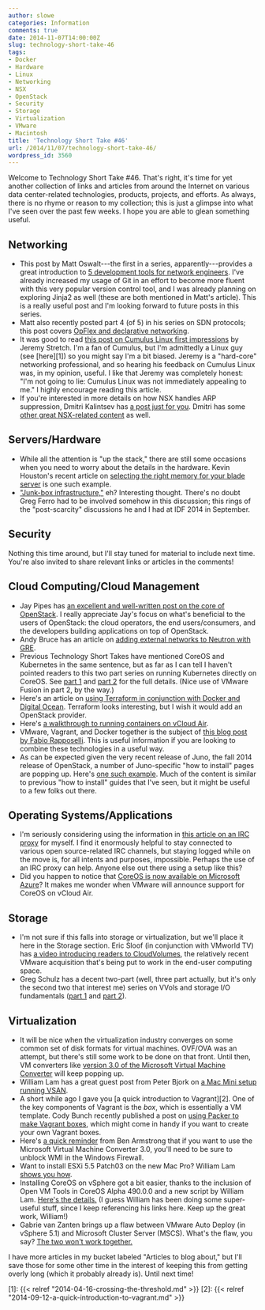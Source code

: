 ```yaml
---
author: slowe
categories: Information
comments: true
date: 2014-11-07T14:00:00Z
slug: technology-short-take-46
tags:
- Docker
- Hardware
- Linux
- Networking
- NSX
- OpenStack
- Security
- Storage
- Virtualization
- VMware
- Macintosh
title: 'Technology Short Take #46'
url: /2014/11/07/technology-short-take-46/
wordpress_id: 3560
---
```


Welcome to Technology Short Take #46. That's right, it's time for yet another collection of links and articles from around the Internet on various data center-related technologies, products, projects, and efforts. As always, there is no rhyme or reason to my collection; this is just a glimpse into what I've seen over the past few weeks. I hope you are able to glean something useful.

## Networking

* This post by Matt Oswalt---the first in a series, apparently---provides a great introduction to [5 development tools for network engineers](http://keepingitclassless.net/2014/10/five-dev-tools-network-engineers/). I've already increased my usage of Git in an effort to become more fluent with this very popular version control tool, and I was already planning on exploring Jinja2 as well (these are both mentioned in Matt's article). This is a really useful post and I'm looking forward to future posts in this series.
* Matt also recently posted part 4 (of 5) in his series on SDN protocols; this post covers [OpFlex and declarative networking](http://keepingitclassless.net/2014/09/sdn-protocols-4-opflex-declarative-networking/).
* It was good to read [this post on Cumulus Linux first impressions](http://packetlife.net/blog/2014/oct/1/cumulus-linux-first-impressions/) by Jeremy Stretch. I'm a fan of Cumulus, but I'm admittedly a Linux guy (see [here][1]) so you might say I'm a bit biased. Jeremy is a "hard-core" networking professional, and so hearing his feedback on Cumulus Linux was, in my opinion, useful. I like that Jeremy was completely honest: "I'm not going to lie: Cumulus Linux was not immediately appealing to me." I highly encourage reading this article.
* If you're interested in more details on how NSX handles ARP suppression, Dmitri Kalintsev has [a post just for you](http://telecomoccasionally.wordpress.com/2014/10/27/nsx-v-under-the-hood-vxlan-arp-suppression/). Dmitri has some [other great NSX-related content](http://telecomoccasionally.wordpress.com/category/nsx/) as well.

## Servers/Hardware

* While all the attention is "up the stack," there are still some occasions when you need to worry about the details in the hardware. Kevin Houston's recent article on [selecting the right memory for your blade server](http://bladesmadesimple.com/2014/10/choosing-the-right-memory-for-your-blade-server/) is one such example.
* ["Junk-box infrastructure,"](http://www.storagebod.com/wordpress/?p=1675) eh? Interesting thought. There's no doubt Greg Ferro had to be involved somehow in this discussion; this rings of the "post-scarcity" discussions he and I had at IDF 2014 in September.

## Security

Nothing this time around, but I'll stay tuned for material to include next time. You're also invited to share relevant links or articles in the comments!

## Cloud Computing/Cloud Management

* Jay Pipes has [an excellent and well-written post on the core of OpenStack](http://www.joinfu.com/2014/09/so-what-is-the-core-of-openstack/). I really appreciate Jay's focus on what's beneficial to the users of OpenStack: the cloud operators, the end users/consumers, and the developers building applications on top of OpenStack.
* Andy Bruce has an article on [adding external networks to Neutron with GRE](https://www.softwareab.net/wordpress/openstack-adding-external-networks-neutron-gre/).
* Previous Technology Short Takes have mentioned CoreOS and Kubernetes in the same sentence, but as far as I can tell I haven't pointed readers to this two part series on running Kubernetes directly on CoreOS. See [part 1](https://coreos.com/blog/running-kubernetes-example-on-CoreOS-part-1/) and [part 2](https://coreos.com/blog/running-kubernetes-example-on-CoreOS-part-2/) for the full details. (Nice use of VMware Fusion in part 2, by the way.)
* Here's an article on [using Terraform in conjunction with Docker and Digital Ocean](https://blog.starkandwayne.com/2014/10/16/terraforming-workloads-with-docker-and-digital-ocean/). Terraform looks interesting, but I wish it would add an OpenStack provider.
* Here's [a walkthrough to running containers on vCloud Air](http://blog.pacogomez.com/running-containers-on-vcloud-air/).
* VMware, Vagrant, and Docker together is the subject of [this blog post by Fabio Rapposelli](http://gosddc.com/articles/dock-your-container-on-vmware-with-vagrant/). This is useful information if you are looking to combine these technologies in a useful way.
* As can be expected given the very recent release of Juno, the fall 2014 release of OpenStack, a number of Juno-specific "how to install" pages are popping up. Here's [one such example](http://intocloud.org/?p=281). Much of the content is similar to previous "how to install" guides that I've seen, but it might be useful to a few folks out there.

## Operating Systems/Applications

* I'm seriously considering using the information in [this article on an IRC proxy](https://dague.net/2014/09/13/my-irc-proxy-setup/) for myself. I find it enormously helpful to stay connected to various open source-related IRC channels, but staying logged while on the move is, for all intents and purposes, impossible. Perhaps the use of an IRC proxy can help. Anyone else out there using a setup like this?
* Did you happen to notice that [CoreOS is now available on Microsoft Azure](https://coreos.com/blog/coreos-available-on-azure/)? It makes me wonder when VMware will announce support for CoreOS on vCloud Air.

## Storage

* I'm not sure if this falls into storage or virtualization, but we'll place it here in the Storage section. Eric Sloof (in conjunction with VMworld TV) has [a video introducing readers to CloudVolumes](http://www.ntpro.nl/blog/archives/2764-What-are-CloudVolumes.html), the relatively recent VMware acquisition that's being put to work in the end-user computing space.
* Greg Schulz has a decent two-part (well, three part actually, but it's only the second two that interest me) series on VVols and storage I/O fundamentals ([part 1](http://storageioblog.com/vmware-vvols-and-storage-io-fundementals/) and [part 2](http://storageioblog.com/vmware-vvols-and-storage-io-fundementals-part-2/)).

## Virtualization

* It will be nice when the virtualization industry converges on some common set of disk formats for virtual machines. OVF/OVA was an attempt, but there's still some work to be done on that front. Until then, VM converters like [version 3.0 of the Microsoft Virtual Machine Converter](http://www.microsoft.com/en-us/download/details.aspx?id=42497) will keep popping up.
* William Lam has a great guest post from Peter Bjork on [a Mac Mini setup running VSAN](http://www.virtuallyghetto.com/2014/10/a-killer-custom-apple-mac-mini-setup-running-vsan.html).
* A short while ago I gave you [a quick introduction to Vagrant][2]. One of the key components of Vagrant is the _box_, which is essentially a VM template. Cody Bunch recently published a post on [using Packer to make Vagrant boxes](http://blog.codybunch.com/posts/2014-10-28-Using-Packer-to-Make-Vagrant-Boxes/), which might come in handy if you want to create your own Vagrant boxes.
* Here's [a quick reminder](http://blogs.msdn.com/b/virtual_pc_guy/archive/2014/10/16/the-rpc-server-is-unavailable-with-microsoft-virtual-machine-converter.aspx) from Ben Armstrong that if you want to use the Microsoft Virtual Machine Converter 3.0, you'll need to be sure to unblock WMI in the Windows Firewall.
* Want to install ESXi 5.5 Patch03 on the new Mac Pro? William Lam [shows you how](http://www.virtuallyghetto.com/2014/10/how-to-install-esxi-5-5-patch03-on-the-new-mac-pro-61.html).
* Installing CoreOS on vSphere got a bit easier, thanks to the inclusion of Open VM Tools in CoreOS Alpha 490.0.0 and a new script by William Lam. [Here's the details.](http://www.virtuallyghetto.com/2014/11/how-to-quickly-deploy-new-coreos-image-wvmware-tools-on-esxi.html) (I guess William has been doing some super-useful stuff, since I keep referencing his links here. Keep up the great work, William!)
* Gabrie van Zanten brings up a flaw between VMware Auto Deploy (in vSphere 5.1) and Microsoft Cluster Server (MSCS). What's the flaw, you say? [The two won't work together.](http://www.gabesvirtualworld.com/vmware-auto-deploy-mscs-wont-work/)

I have more articles in my bucket labeled "Articles to blog about," but I'll save those for some other time in the interest of keeping this from getting overly long (which it probably already is). Until next time!

[1]: {{< relref "2014-04-16-crossing-the-threshold.md" >}}
[2]: {{< relref "2014-09-12-a-quick-introduction-to-vagrant.md" >}}
